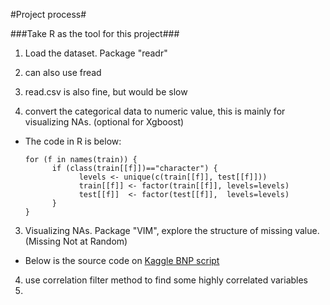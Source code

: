 #Project process#

###Take R as the tool for this project###

1. Load the dataset. Package "readr"
  1. can also use fread
  2. read.csv is also fine, but would be slow

2. convert the categorical data to numeric value, this is mainly for visualizing NAs. (optional for Xgboost)
  - The code in R is below:
    ```
    for (f in names(train)) {
          if (class(train[[f]])=="character") { 
                levels <- unique(c(train[[f]], test[[f]]))
                train[[f]] <- factor(train[[f]], levels=levels)
                test[[f]]  <- factor(test[[f]],  levels=levels)
          }
    }
    ```
3. Visualizing NAs. Package "VIM", explore the structure of missing value. (Missing Not at Random)
  - Below is the source code on [Kaggle BNP script](https://www.kaggle.com/jpmiller/bnp-paribas-cardif-claims-management/visualizing-the-nas)

4. use correlation filter method to find some highly correlated variables
5. 




